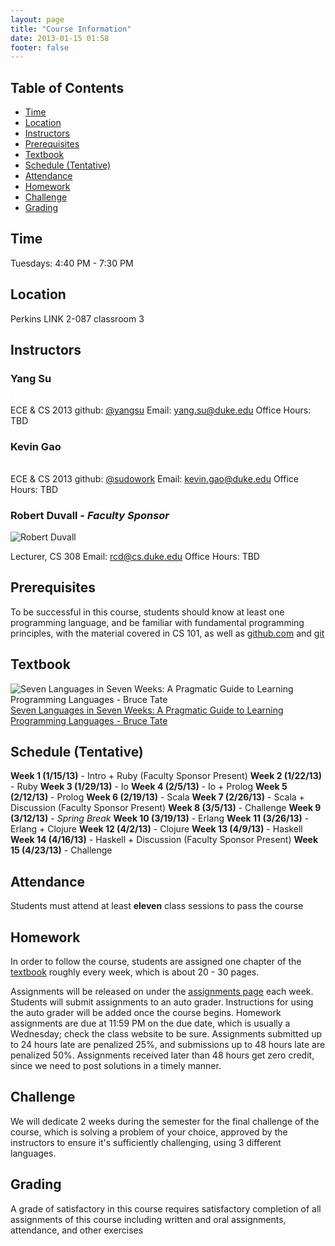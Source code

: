```yaml
---
layout: page
title: "Course Information"
date: 2013-01-15 01:58
footer: false
---
```


## Table of Contents
* [Time](#time)
* [Location](#location)
* [Instructors](#instructors)
* [Prerequisites](#prereqs)
* [Textbook](#textbook)
* [Schedule (Tentative)](#schedule)
* [Attendance](#attendance)
* [Homework](#homework)
* [Challenge](#challenge)
* [Grading](#grading)

<h2 id="time">Time</h2>

Tuesdays: 4:40 PM - 7:30 PM

<h2 id="location">Location</h2>

Perkins LINK 2-087 classroom 3

<h2 id="instructors">Instructors</h2>

### Yang Su

<img src="https://sphotos-a.xx.fbcdn.net/hphotos-snc7/432248_10151119162660988_1733947672_n.jpg" alt="" style="max-width: 200px; p#adding: 5px; border: 1px solid #F0F0F0;">

ECE & CS 2013
github: [@yangsu](https://github.com/yangsu)
Email: [yang.su@duke.edu](mailto:yang.su@duke.edu)
Office Hours: TBD

### Kevin Gao

<img src="http://i.imgur.com/epik0.png" alt="" style="max-width: 200px; p#adding: 5px; border: 1px solid #F0F0F0;">

ECE & CS 2013
github: [@sudowork](https://github.com/sudowork)
Email: [kevin.gao@duke.edu]('mailto:kevin.gao@duke.edu')
Office Hours: TBD

### Robert Duvall - *Faculty Sponsor*
![Robert Duvall](http://www.cs.duke.edu/rcd/images/rcd.jpg)

Lecturer, CS 308
Email: [rcd@cs.duke.edu]('mailto:rcd@cs.duke.edu')
Office Hours: TBD

<h2 id="prereqs">Prerequisites</h2>

To be successful in this course, students should know at least one programming language, and be familiar with fundamental programming principles, with the material covered in CS 101, as well as [github.com](http://github.com) and [git](http://git-scm.com/)

<h2 id="textbook">Textbook</h2>

![Seven Languages in Seven Weeks: A Pragmatic Guide to Learning Programming Languages - Bruce Tate](http://imagery.pragprog.com/products/195/btlang_xlargecover.jpg?1298589937)
[Seven Languages in Seven Weeks: A Pragmatic Guide to Learning Programming Languages - Bruce Tate](http://pragprog.com/book/btlang/seven-languages-in-seven-weeks)

<h2 id="schedule">Schedule (Tentative)</h2>

**Week 1 (1/15/13)** - Intro + Ruby (Faculty Sponsor Present)
**Week 2 (1/22/13)** - Ruby
**Week 3 (1/29/13)** - Io
**Week 4 (2/5/13)** - Io + Prolog
**Week 5 (2/12/13)** - Prolog
**Week 6 (2/19/13)** - Scala
**Week 7 (2/26/13)** - Scala + Discussion (Faculty Sponsor Present)
**Week 8 (3/5/13)** - Challenge
**Week 9 (3/12/13)** - *Spring Break*
**Week 10 (3/19/13)** - Erlang
**Week 11 (3/26/13)** - Erlang + Clojure
**Week 12 (4/2/13)** - Clojure
**Week 13 (4/9/13)** - Haskell
**Week 14 (4/16/13)** - Haskell + Discussion (Faculty Sponsor Present)
**Week 15 (4/23/13)** - Challenge

<h2 id="attendance">Attendance</h2>

Students must attend at least **eleven** class sessions to pass the course

<h2 id="homework">Homework</h2>

In order to follow the course, students are assigned one chapter of the [textbook](#textbook) roughly every week, which is about 20 - 30 pages.

Assignments will be released on under the [assignments page](/assignments/) each week. Students will submit assignments to an auto grader. Instructions for using the auto grader will be added once the course begins. Homework assignments are due at 11:59 PM on the due date, which is usually a Wednesday; check the class website to be sure. Assignments submitted up to 24 hours late are penalized 25%, and submissions up to 48 hours late are penalized 50%. Assignments received later than 48 hours get zero credit, since we need to post solutions in a timely manner.

<h2 id="challenge">Challenge</h2>

We will dedicate 2 weeks during the semester for the final challenge of the course, which is solving a problem of your choice, approved by the instructors to ensure it's sufficiently challenging, using 3 different languages.

<h2 id="grading">Grading</h2>

A grade of satisfactory in this course requires satisfactory completion of all assignments of this course including written and oral assignments, attendance, and other exercises

